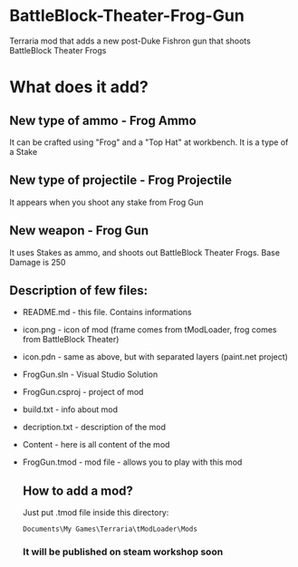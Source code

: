# BattleBlock-Theater-Frog-Gun
Terraria mod that adds a new post-Duke Fishron gun that shoots BattleBlock Theater Frogs
# What does it add?
## New type of ammo - Frog Ammo 
It can be crafted using "Frog" and a "Top Hat" at workbench. It is a type of a Stake 
## New type of projectile - Frog Projectile
It appears when you shoot any stake from Frog Gun
## New weapon - Frog Gun
It uses Stakes as ammo, and shoots out BattleBlock Theater Frogs. Base Damage is 250

## Description of few files:
- README.md - this file. Contains informations  
- icon.png - icon of mod (frame comes from tModLoader, frog comes from BattleBlock Theater)  
- icon.pdn - same as above, but with separated layers (paint.net project)  
- FrogGun.sln - Visual Studio Solution  
- FrogGun.csproj - project of mod  
- build.txt - info about mod
- decription.txt - description of the mod
- Content - here is all content of the mod 
- FrogGun.tmod - mod file - allows you to play with this mod

  ## How to add a mod?
  Just put .tmod file inside this directory:
  ```
  Documents\My Games\Terraria\tModLoader\Mods
  ```
  ### It will be published on steam workshop soon
